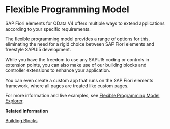 <!-- loio549749bd901440d4bb242282a16b0ec2 -->

# Flexible Programming Model

SAP Fiori elements for OData V4 offers multiple ways to extend applications according to your specific requirements.

The flexible programming model provides a range of options for this, eliminating the need for a rigid choice between SAP Fiori elements and freestyle SAPUI5 development.

While you have the freedom to use any SAPUI5 coding or controls in extension points, you can also make use of our building blocks and controller extensions to enhance your application.

You can even create a custom app that runs on the SAP Fiori elements framework, where all pages are treated like custom pages.

For more information and live examples, see [Flexible Programming Model Explorer](https://ui5.sap.com/test-resources/sap/fe/core/fpmExplorer/index.html#/overview/introduction).

**Related Information**  


[Building Blocks](building-blocks-24c1304.md "SAP Fiori elements provides you with building blocks that allow you to create a visual representation of your data in a convenient way.")

